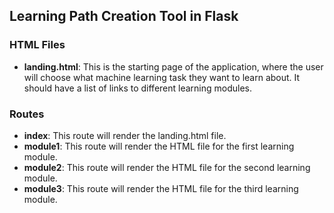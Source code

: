 ## Learning Path Creation Tool in Flask

### HTML Files

- **landing.html**: This is the starting page of the application, where the user will choose what machine learning task they want to learn about. It should have a list of links to different learning modules.

### Routes

- **index**: This route will render the landing.html file.
- **module1**: This route will render the HTML file for the first learning module.
- **module2**: This route will render the HTML file for the second learning module.
- **module3**: This route will render the HTML file for the third learning module.